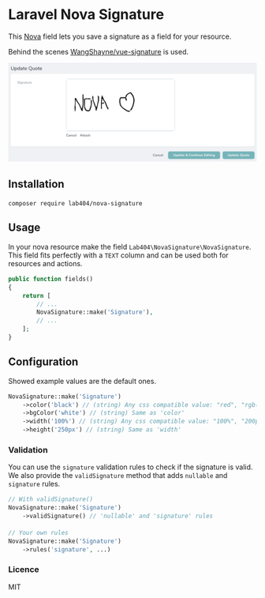 # Laravel Nova Signature

This [Nova](https://nova.laravel.com/) field lets you save a signature as a field for your resource.

Behind the scenes [WangShayne/vue-signature](https://github.com/WangShayne/vue-signature) is used.

![screenshot of nova signature](https://github.com/404labfr/nova-signature/raw/master/screenshots/signature.png?raw=true)

## Installation

`composer require lab404/nova-signature`

## Usage

In your nova resource make the field `Lab404\NovaSignature\NovaSignature`.
This field fits perfectly with a `TEXT` column and can be used both for resources and actions.

```php
public function fields()
{
    return [
        // ...
        NovaSignature::make('Signature'),
        // ...
    ];
}
```

## Configuration

Showed example values are the default ones.

```php
NovaSignature::make('Signature')
    ->color('black') // (string) Any css compatible value: "red", "rgb(0, 0, 0)", ...
    ->bgColor('white') // (string) Same as 'color'
    ->width('100%') // (string) Any css compatible value: "100%", "200px", ...
    ->height('250px') // (string) Same as 'width'
```

### Validation

You can use the `signature` validation rules to check if the signature is valid.
We also provide the `validSignature` method that adds `nullable` and `signature` rules.

```php
// With validSignature() 
NovaSignature::make('Signature')
    ->validSignature() // 'nullable' and 'signature' rules

// Your own rules
NovaSignature::make('Signature')
    ->rules('signature', ...) 
```

### Licence

MIT
